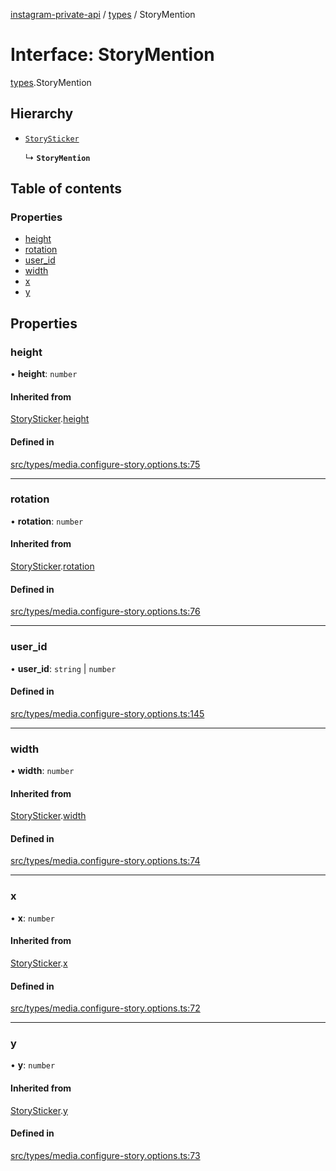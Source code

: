 [instagram-private-api](../../README.md) / [types](../../modules/types.md) / StoryMention

# Interface: StoryMention

[types](../../modules/types.md).StoryMention

## Hierarchy

- [`StorySticker`](StorySticker.md)

  ↳ **`StoryMention`**

## Table of contents

### Properties

- [height](StoryMention.md#height)
- [rotation](StoryMention.md#rotation)
- [user\_id](StoryMention.md#user_id)
- [width](StoryMention.md#width)
- [x](StoryMention.md#x)
- [y](StoryMention.md#y)

## Properties

### height

• **height**: `number`

#### Inherited from

[StorySticker](StorySticker.md).[height](StorySticker.md#height)

#### Defined in

[src/types/media.configure-story.options.ts:75](https://github.com/Nerixyz/instagram-private-api/blob/4971f34/src/types/media.configure-story.options.ts#L75)

___

### rotation

• **rotation**: `number`

#### Inherited from

[StorySticker](StorySticker.md).[rotation](StorySticker.md#rotation)

#### Defined in

[src/types/media.configure-story.options.ts:76](https://github.com/Nerixyz/instagram-private-api/blob/4971f34/src/types/media.configure-story.options.ts#L76)

___

### user\_id

• **user\_id**: `string` \| `number`

#### Defined in

[src/types/media.configure-story.options.ts:145](https://github.com/Nerixyz/instagram-private-api/blob/4971f34/src/types/media.configure-story.options.ts#L145)

___

### width

• **width**: `number`

#### Inherited from

[StorySticker](StorySticker.md).[width](StorySticker.md#width)

#### Defined in

[src/types/media.configure-story.options.ts:74](https://github.com/Nerixyz/instagram-private-api/blob/4971f34/src/types/media.configure-story.options.ts#L74)

___

### x

• **x**: `number`

#### Inherited from

[StorySticker](StorySticker.md).[x](StorySticker.md#x)

#### Defined in

[src/types/media.configure-story.options.ts:72](https://github.com/Nerixyz/instagram-private-api/blob/4971f34/src/types/media.configure-story.options.ts#L72)

___

### y

• **y**: `number`

#### Inherited from

[StorySticker](StorySticker.md).[y](StorySticker.md#y)

#### Defined in

[src/types/media.configure-story.options.ts:73](https://github.com/Nerixyz/instagram-private-api/blob/4971f34/src/types/media.configure-story.options.ts#L73)
